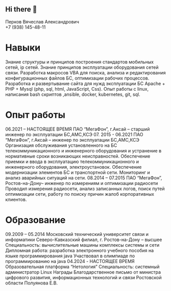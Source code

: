 ## Hi there 👋

Перков Вячеслав Александрович					
+7  (938) 145-48-11 						



# Навыки
Знание структуры и принципов построения стандартов мобильных сетей, ip сетей.
Знание принципов эксплуатации оборудования сетей связи.
Разработка макросов VBA для поиска, анализа и редактирования конфигурационных файлов БС, оптимизации рабочих процессов.
Разработка и развертывание сайта для нужд эксплуатации БС Apache + PHP + Mysql (php, sql, html, JavaScript, Css).
Опыт работы с linux, написания bash скриптов ,ansible, docker, kubernetes, git, sql.
# Опыт работы
06.2021 – НАСТОЯЩЕЕ ВРЕМЯ 
ПАО “МегаФон”, г.Аксай – старший инженер по эксплуатации БС,АМС,КСЭ
07. 2015 - 06.2021
ПАО “МегаФон”, г.Аксай – инженер по эксплуатации БС,АМС,КСЭ
Организация обслуживания установленного на БС телекоммуникационного и инженерного оборудования и устранение в нормативные сроки возникающих неисправностей.
Обеспечение приемки и ввода в эксплуатацию телекоммуникационного и инженерного оборудования, электроустановок.
Обеспечение модернизации элементов БС и транспортной сети.
Мониторинг и анализ аварийных ситуаций на сети.
08.2014 – 07.2015
ПАО “МегаФон”, Ростов-на-Дону– инженер по измерениям и оптимизации радиосети
Проводил измерения радиосети, анализ записанных логов, поиск путей оптимизации сети, работу по  поиску причин жалоб корпоративных клиентов.

#  Образование
09.2009 – 05.2014
Московский технический университет связи и информатики Северо-Кавказский филиал, г. Ростов-на-Дону – высшее
Специальность: вычислительные машины комплексы системы и сети
Дипломная работа: разработка электронного учебного пособия на языке программирования java
Участвовал в олимпиаде по программированию на java
04.2024 - НАСТОЯЩЕЕ ВРЕМЯ 
Образовательная платформа “Нетология”
Специальность: системный администратор Linux
Награды
Благодарственное письмо от министра цифрового развития, информационных технологий и связи Ростовской области Полуянова Е.В.
<!--
**vyacheslav-PA/vyacheslav-PA** is a ✨ _special_ ✨ repository because its `README.md` (this file) appears on your GitHub profile.

Here are some ideas to get you started:

- 🔭 I’m currently working on ...
- 🌱 I’m currently learning ...
- 👯 I’m looking to collaborate on ...
- 🤔 I’m looking for help with ...
- 💬 Ask me about ...
- 📫 How to reach me: ...
- 😄 Pronouns: ...
- ⚡ Fun fact: ...
-->
